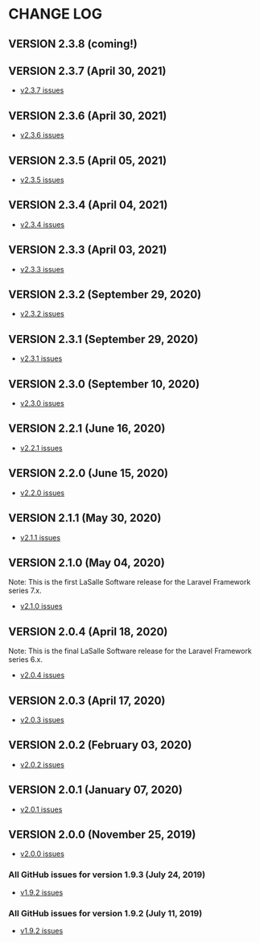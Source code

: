 # CHANGE LOG

## VERSION 2.3.8 (coming!)

## VERSION 2.3.7 (April 30, 2021)
* [v2.3.7 issues](https://github.com/LaSalleSoftware/ls-blogfrontend-pkg/milestone/19?closed=1)

## VERSION 2.3.6 (April 30, 2021)
* [v2.3.6 issues](https://github.com/LaSalleSoftware/ls-blogfrontend-pkg/milestone/18?closed=1)

## VERSION 2.3.5 (April 05, 2021)
* [v2.3.5 issues](https://github.com/LaSalleSoftware/ls-blogfrontend-pkg/milestone/17?closed=1)

## VERSION 2.3.4 (April 04, 2021)
* [v2.3.4 issues](https://github.com/LaSalleSoftware/ls-blogfrontend-pkg/milestone/16?closed=1)

## VERSION 2.3.3 (April 03, 2021)
* [v2.3.3 issues](https://github.com/LaSalleSoftware/ls-blogfrontend-pkg/milestone/15?closed=1)

## VERSION 2.3.2 (September 29, 2020)
* [v2.3.2 issues](https://github.com/LaSalleSoftware/ls-blogfrontend-pkg/milestone/14?closed=1)

## VERSION 2.3.1 (September 29, 2020)
* [v2.3.1 issues](https://github.com/LaSalleSoftware/ls-blogfrontend-pkg/milestone/13?closed=1)

## VERSION 2.3.0 (September 10, 2020)
* [v2.3.0 issues](https://github.com/LaSalleSoftware/ls-blogfrontend-pkg/milestone/12?closed=1)

## VERSION 2.2.1 (June 16, 2020)
* [v2.2.1 issues](https://github.com/LaSalleSoftware/ls-blogfrontend-pkg/milestone/11?closed=1)

## VERSION 2.2.0 (June 15, 2020)
* [v2.2.0 issues](https://github.com/LaSalleSoftware/ls-blogfrontend-pkg/milestone/10?closed=1)

## VERSION 2.1.1 (May 30, 2020)
* [v2.1.1 issues](https://github.com/LaSalleSoftware/ls-blogfrontend-pkg/milestone/9?closed=1)

## VERSION 2.1.0 (May 04, 2020)
Note: This is the first LaSalle Software release for the Laravel Framework series 7.x.
* [v2.1.0 issues](https://github.com/LaSalleSoftware/ls-blogfrontend-pkg/milestone/8?closed=1)

## VERSION 2.0.4 (April 18, 2020)
Note: This is the final LaSalle Software release for the Laravel Framework series 6.x.
* [v2.0.4 issues](https://github.com/LaSalleSoftware/ls-blogfrontend-pkg/milestone/7?closed=1)

## VERSION 2.0.3 (April 17, 2020)
* [v2.0.3 issues](https://github.com/LaSalleSoftware/ls-blogfrontend-pkg/milestone/6?closed=1)

## VERSION 2.0.2 (February 03, 2020)
* [v2.0.2 issues](https://github.com/LaSalleSoftware/ls-blogfrontend-pkg/milestone/5?closed=1)

## VERSION 2.0.1 (January 07, 2020)
* [v2.0.1 issues](https://github.com/LaSalleSoftware/ls-blogfrontend-pkg/milestone/4?closed=1)

## VERSION 2.0.0 (November 25, 2019)
* [v2.0.0 issues](https://github.com/LaSalleSoftware/ls-blogfrontend-pkg/milestone/3?closed=1)

### All GitHub issues for version 1.9.3 (July 24, 2019)
* [v1.9.2 issues](https://github.com/LaSalleSoftware/ls-blogfrontend-pkg/milestone/2?closed=1)

### All GitHub issues for version 1.9.2 (July 11, 2019)
* [v1.9.2 issues](https://github.com/LaSalleSoftware/ls-blogfrontend-pkg/milestone/1?closed=1)
